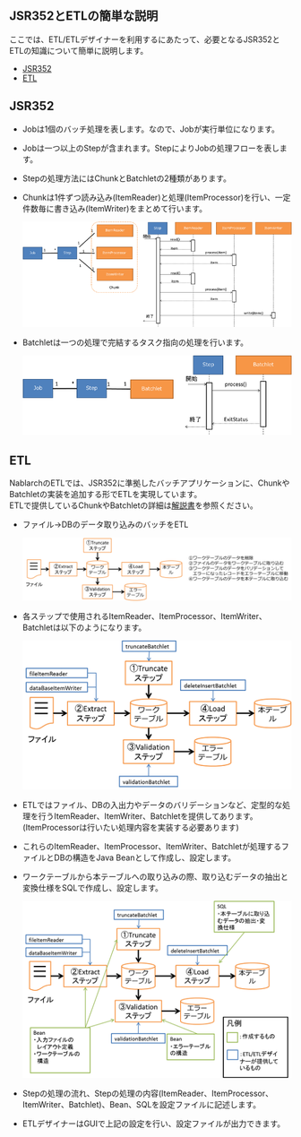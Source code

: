 ## JSR352とETLの簡単な説明
ここでは、ETL/ETLデザイナーを利用するにあたって、必要となるJSR352とETLの知識について簡単に説明します。

- [JSR352](#jsr352)
- [ETL](#etl)

## JSR352
- Jobは1個のバッチ処理を表します。なので、Jobが実行単位になります。
- Jobは一つ以上のStepが含まれます。StepによりJobの処理フローを表します。
- Stepの処理方法にはChunkとBatchletの2種類があります。
- Chunkは1件ずつ読み込み(ItemReader)と処理(ItemProcessor)を行い、一定件数毎に書き込み(ItemWriter)をまとめて行います。

  ![](image/chunk.png)
  
- Batchletは一つの処理で完結するタスク指向の処理を行います。

  ![](image/batchlet.png)
  
## ETL

NablarchのETLでは、JSR352に準拠したバッチアプリケーションに、ChunkやBatchletの実装を追加する形でETLを実現しています。  
ETLで提供しているChunkやBatchletの詳細は[解説書](https://nablarch.github.io/docs/LATEST/doc/extension_components/etl/index.html)を参照ください。
  
- ファイル→DBのデータ取り込みのバッチをETL

  ![](image/etl-flow.png)
  
- 各ステップで使用されるItemReader、ItemProcessor、ItemWriter、Batchletは以下のようになります。

  ![](image/etl-flow-batch-artifact.png)
  
- ETLではファイル、DBの入出力やデータのバリデーションなど、定型的な処理を行うItemReader、ItemWriter、Batchletを提供してあります。(ItemProcessorは行いたい処理内容を実装する必要あります)
- これらのItemReader、ItemProcessor、ItemWriter、Batchletが処理するファイルとDBの構造をJava Beanとして作成し、設定します。
- ワークテーブルから本テーブルへの取り込みの際、取り込むデータの抽出と変換仕様をSQLで作成し、設定します。

  ![](image/etl-flow-bean-sql.png)
  
- Stepの処理の流れ、Stepの処理の内容(ItemReader、ItemProcessor、ItemWriter、Batchlet)、Bean、SQLを設定ファイルに記述します。
- ETLデザイナーはGUIで上記の設定を行い、設定ファイルが出力できます。